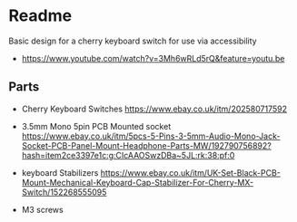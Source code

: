# Readme

Basic design for a cherry keyboard switch for use via accessibility

  * https://www.youtube.com/watch?v=3Mh6wRLd5rQ&feature=youtu.be

## Parts

  * Cherry Keyboard Switches
    https://www.ebay.co.uk/itm/202580717592

  * 3.5mm Mono 5pin PCB Mounted socket
    https://www.ebay.co.uk/itm/5pcs-5-Pins-3-5mm-Audio-Mono-Jack-Socket-PCB-Panel-Mount-Headphone-Parts-MW/192790756892?hash=item2ce3397e1c:g:CIcAAOSwzDBa~5JL:rk:38:pf:0

  * keyboard Stabilizers
    https://www.ebay.co.uk/itm/UK-Set-Black-PCB-Mount-Mechanical-Keyboard-Cap-Stabilizer-For-Cherry-MX-Switch/152268555095

  * M3 screws
